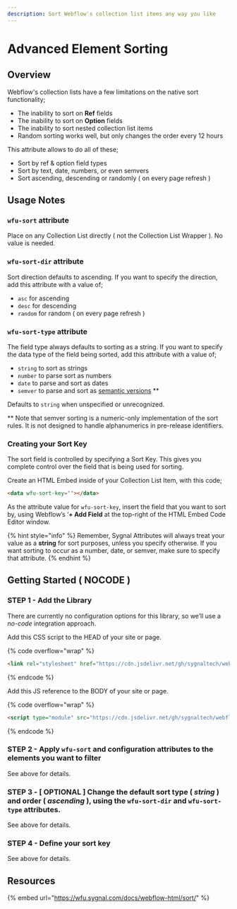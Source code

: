 ```yaml
---
description: Sort Webflow's collection list items any way you like
---
```


# Advanced Element Sorting

## Overview

Webflow's collection lists have a few limitations on the native sort functionality;&#x20;

* The inability to sort on **Ref** fields
* The inability to sort on **Option** fields
* The inability to sort nested collection list items
* Random sorting works well, but only changes the order every 12 hours&#x20;

This attribute allows to do all of these;

* Sort by ref & option field types
* Sort by text, date, numbers, or even semvers
* Sort ascending, descending or randomly ( on every page refresh )

## Usage Notes <a href="#usage-notes" id="usage-notes"></a>

### `wfu-sort` attribute <a href="#wfu-sort-attribute" id="wfu-sort-attribute"></a>

Place on any Collection List directly ( not the Collection List Wrapper ). No value is needed.

### `wfu-sort-dir` attribute <a href="#wfu-sort-dir-attribute" id="wfu-sort-dir-attribute"></a>

Sort direction defaults to ascending. If you want to specify the direction, add this attribute with a value of;

* `asc` for ascending
* `desc` for descending
* `random` for random ( on every page refresh )

### `wfu-sort-type` attribute <a href="#wfu-sort-type-attribute" id="wfu-sort-type-attribute"></a>

The field type always defaults to sorting as a string. If you want to specify the data type of the field being sorted, add this attribute with a value of;

* `string` to sort as strings
* `number` to parse sort as numbers
* `date` to parse and sort as dates
* `semver` to parse and sort as [semantic versions](https://semver.org/) \*\*

Defaults to `string` when unspecified or unrecognized.

\*\* Note that semver sorting is a numeric-only implementation of the sort rules. It is not designed to handle alphanumerics in pre-release identifiers.

### Creating your Sort Key <a href="#creating-your-sort-key" id="creating-your-sort-key"></a>

The sort field is controlled by specifying a Sort Key. This gives you complete control over the field that is being used for sorting.&#x20;

Create an HTML Embed inside of your Collection List Item, with this code;

```html
<data wfu-sort-key=""></data>
```

As the attribute value for `wfu-sort-key`, insert the field that you want to sort by, using Webflow’s ‘**+ Add Field** at the top-right of the HTML Embed Code Editor window.&#x20;

{% hint style="info" %}
Remember, Sygnal Attributes will always treat your value as a **string** for sort purposes, unless you  specify otherwise. If you want sorting to occur as a number, date, or semver, make sure to specify that attribute.
{% endhint %}

## Getting Started ( NOCODE ) <a href="#getting-started-nocode" id="getting-started-nocode"></a>

### STEP 1 - Add the Library <a href="#step-1---add-the-library" id="step-1---add-the-library"></a>

There are currently no configuration options for this library, so we’ll use a _no-code_ integration approach.

Add this CSS script to the HEAD of your site or page.

{% code overflow="wrap" %}
```html
<link rel="stylesheet" href="https://cdn.jsdelivr.net/gh/sygnaltech/webflow-util@4.1/dist/css/webflow-html.css">
```
{% endcode %}

Add this JS reference to the BODY of your site or page.

{% code overflow="wrap" %}
```html
<script type="module" src="https://cdn.jsdelivr.net/gh/sygnaltech/webflow-util@4.1/src/nocode/webflow-html.js"></script>
```
{% endcode %}

### STEP 2 - Apply `wfu-sort` and configuration attributes to the elements you want to filter <a href="#step-2---apply-wfu-sort-and-configuration-attributes-to-the-elements-you-want-to-filter" id="step-2---apply-wfu-sort-and-configuration-attributes-to-the-elements-you-want-to-filter"></a>

See above for details.

### STEP 3 - \[ OPTIONAL ] Change the default sort type ( _string_ ) and order ( _ascending_ ), using the `wfu-sort-dir` and `wfu-sort-type` attributes.

See above for details.

### STEP 4 - Define your sort key

See above for details.

## Resources

{% embed url="https://wfu.sygnal.com/docs/webflow-html/sort/" %}

